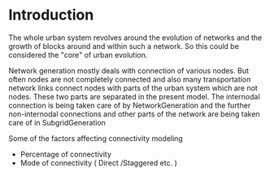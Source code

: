 # Introduction #

The whole urban system revolves around the evolution of networks and the growth of blocks around and within such a network. So this could be considered the "core" of urban evolution.

Network generation mostly deals with connection of various nodes. But often nodes are not completely connected and also many transportation network links connect nodes with parts of the urban system which are not nodes. These two parts are separated in the present model. The internodal connection is being taken care of by NetworkGeneration and the further non-internodal connections and other parts of the network are being taken care of in SubgridGeneration

Some of the factors affecting connectivity modeling
  * Percentage of connectivity
  * Mode of connectivity ( Direct /Staggered etc. )
